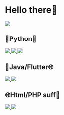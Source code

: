 <h1>Hello there🌌</h1>
<img align="center" src="https://github-readme-stats.vercel.app/api?username=Vladikasik&show_icons=true&theme=chartreuse-dark">
<br>
<h2>🐉Python🐉</h2>
    
  <a href="https://github.com/Vladikasik/Face-recognition">
  <img src="https://github-readme-stats.vercel.app/api/pin/?username=Vladikasik&repo=Face-recognition&theme=chartreuse-dark">
  </a>

  <a href="https://github.com/Vladikasik/Server_Client">
  <img src="https://github-readme-stats.vercel.app/api/pin/?username=Vladikasik&repo=Server_Client&theme=chartreuse-dark">

  </a>
  <a href="https://github.com/Vladikasik/Bean-coin">
  <img src="https://github-readme-stats.vercel.app/api/pin/?username=Vladikasik&repo=Bean-coin&theme=chartreuse-dark">
   </a>
 
 <br>
 <h2>📱Java/Flutter🌐</h2>

  <a href="https://github.com/Vladikasik/Trip">
  <img src="https://github-readme-stats.vercel.app/api/pin/?username=Vladikasik&repo=Trip&theme=chartreuse-dark">
   </a>

  <a href="https://github.com/Vladikasik/PetPtoj">
  <img src="https://github-readme-stats.vercel.app/api/pin/?username=Vladikasik&repo=PetPtoj&theme=chartreuse-dark" >
   </a>

 <h2>🌐Html/PHP suff📝</h2>
    <a href="https://github.com/Vladikasik/Radio-1535">
    <img src="https://github-readme-stats.vercel.app/api/pin/?username=Vladikasik&repo=Radio-1535&theme=chartreuse-dark">
     </a>
     <a href="https://github.com/Vladikasik/ainshtein-blog">
    <img src="https://github-readme-stats.vercel.app/api/pin/?username=Vladikasik&repo=ainshtein-blog&theme=chartreuse-dark">
     </a>
